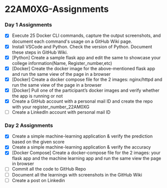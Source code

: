 # 22AM0XG-Assignments

### Day 1 Assignments

- [x] Execute 25 Docker CLI commands, capture the output screenshots, and document each command's usage on a GitHub Wiki page.
- [x] Install VSCode and Python. Check the version of Python. Document these steps in GitHub Wiki.
- [x] [Python] Create a sample flask app and edit the same to showcase your college information(Name, Register_number,etc)
- [x] [Docker] Create the docker image for the above-mentioned flask app and run the same view of the page in a browser
- [x] [Docker] Create a docker compose file for the 2 images: nginx/httpd and run the same view of the page in a browser
- [x] [Docker] Pull one of the participant’s docker images and verify whether the app is running or not 
- [x] Create a GitHub account with a personal mail ID and create the repo with your register_number_22AM0XG
- [ ] Create a LinkedIn account with personal mail ID

### Day 2 Assignments

- [x] Create a simple machine-learning application & verify the prediction based on the given score
- [x] Create a simple machine-learning application & verify the accuracy
- [x] [Docker Compose] Create a docker-compose file for the 2 images: your flask app and the machine learning app and run the same view the page in browser
- [ ] Commit all the code to GitHub Repo
- [ ] Document all the learnings with screenshots in the GitHub Wiki
- [ ] Create a post on Linkedin
